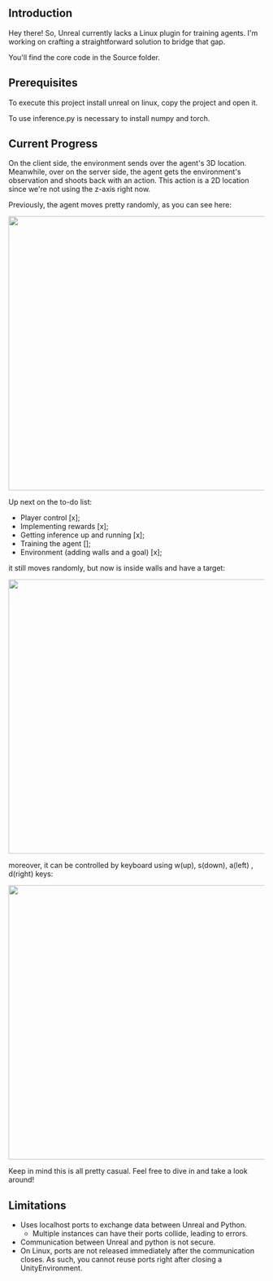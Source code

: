 ## Introduction
Hey there! So, Unreal currently lacks a Linux plugin for training agents. I'm working on crafting a straightforward solution to bridge that gap.

You'll find the core code in the Source folder.

## Prerequisites
To execute this project install unreal on linux, copy the project and open it.

To use inference.py is necessary to install numpy and torch.

## Current Progress
On the client side, the environment sends over the agent's 3D location. Meanwhile, over on the server side, the agent gets the environment's observation and shoots back with an action. This action is a 2D location since we're not using the z-axis right now.

Previously, the agent moves pretty randomly, as you can see here:

<img src="demo.gif" width="960" height="540">

Up next on the to-do list:
- Player control [x];
- Implementing rewards [x];
- Getting inference up and running [x];
- Training the agent [];
- Environment (adding walls and a goal) [x];

it still moves randomly, but now is inside walls and have a target:

<img src="demo2.gif" width="960" height="540">

moreover, it can be controlled by keyboard using w(up), s(down), a(left) , d(right) keys:

<img src="demo3.gif" width="960" height="540">

Keep in mind this is all pretty casual. Feel free to dive in and take a look around!

## Limitations
- Uses localhost ports to exchange data between Unreal and Python.
    - Multiple instances can have their ports collide, leading to errors.
- Communication between Unreal and python is not secure.
- On Linux, ports are not released immediately after the communication closes. As such, you cannot reuse ports right after closing a UnityEnvironment.

